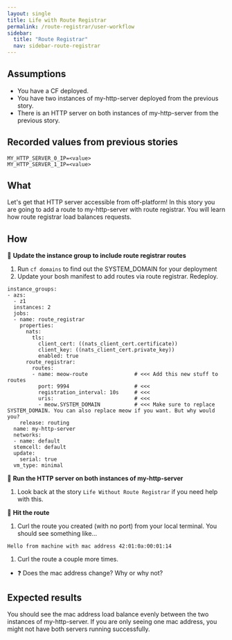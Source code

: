 ```yaml
---
layout: single
title: Life with Route Registrar
permalink: /route-registrar/user-workflow
sidebar:
  title: "Route Registrar"
  nav: sidebar-route-registrar
---
```


## Assumptions
- You have a CF deployed.
- You have two instances of my-http-server deployed from the previous story.
- There is an HTTP server on both instances of my-http-server from the previous
  story.

## Recorded values from previous stories
```
MY_HTTP_SERVER_0_IP=<value>
MY_HTTP_SERVER_1_IP=<value>
```
## What

Let's get that HTTP server accessible from off-platform! In this story you are
going to add a route to my-http-server with route registrar. You will learn how
route registrar load balances requests.

## How

📝 **Update the instance group to include route registrar routes**

1. Run `cf domains` to find out the SYSTEM_DOMAIN for your deployment
2. Update your bosh manifest to add routes via route registrar. Redeploy.

```
instance_groups:
- azs:
  - z1
  instances: 2
  jobs:
  - name: route_registrar
    properties:
      nats:
        tls:
          client_cert: ((nats_client_cert.certificate))
          client_key: ((nats_client_cert.private_key))
          enabled: true
      route_registrar:
        routes:
        - name: meow-route               # <<< Add this new stuff to routes
          port: 9994                     # <<<
          registration_interval: 10s     # <<<
          uris:                          # <<<
          - meow.SYSTEM_DOMAIN           # <<< Make sure to replace SYSTEM_DOMAIN. You can also replace meow if you want. But why would you?
    release: routing
  name: my-http-server
  networks:
  - name: default
  stemcell: default
  update:
    serial: true
  vm_type: minimal
```

🤔 **Run the HTTP server on both instances of my-http-server**
1. Look back at the story `Life Without Route Registrar` if you need help with this.

🤔 **Hit the route**
1. Curl the route you created (with no port) from your local terminal.
  You should see something like...
  ```
  Hello from machine with mac address 42:01:0a:00:01:14
  ```
1. Curl the route a couple more times.
* ❓ Does the mac address change? Why or why not?

## Expected results
You should see the mac address load balance evenly between the two instances of
my-http-server. If you are only seeing one mac address, you might not have both
servers running successfully.
